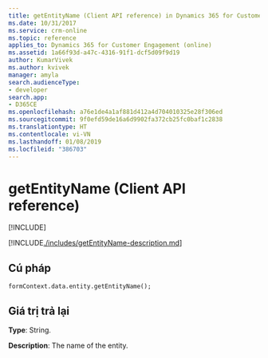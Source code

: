 ```yaml
---
title: getEntityName (Client API reference) in Dynamics 365 for Customer Engagement| MicrosoftDocs
ms.date: 10/31/2017
ms.service: crm-online
ms.topic: reference
applies_to: Dynamics 365 for Customer Engagement (online)
ms.assetid: 1a66f93d-a47c-4316-91f1-dcf5d09f9d19
author: KumarVivek
ms.author: kvivek
manager: amyla
search.audienceType:
- developer
search.app:
- D365CE
ms.openlocfilehash: a76e1de4a1af881d412a4d704010325e28f306ed
ms.sourcegitcommit: 9f0efd59de16a6d9902fa372cb25fc0baf1c2838
ms.translationtype: HT
ms.contentlocale: vi-VN
ms.lasthandoff: 01/08/2019
ms.locfileid: "386703"
---
```

# <a name="getentityname-client-api-reference"></a>getEntityName (Client API reference)

[!INCLUDE[](../../../../includes/cc_applies_to_update_9_0_0.md)]

[!INCLUDE[./includes/getEntityName-description.md](./includes/getEntityName-description.md)]

## <a name="syntax"></a>Cú pháp

`formContext.data.entity.getEntityName();`

## <a name="return-value"></a>Giá trị trả lại

**Type**: String.

**Description**: The name of the entity.




